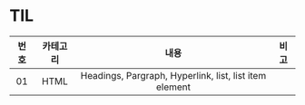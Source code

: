 # TIL

|번호|카테고리|내용|비고|
|:----:|:-------:|:---:|:----:|
|01|HTML|Headings, Pargraph, Hyperlink, list, list item element||
